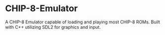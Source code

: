 # CHIP-8-Emulator
A CHIP-8 Emulator capable of loading and playing most CHIP-8 ROMs. Built with C++ utilizing SDL2 for graphics and input.
